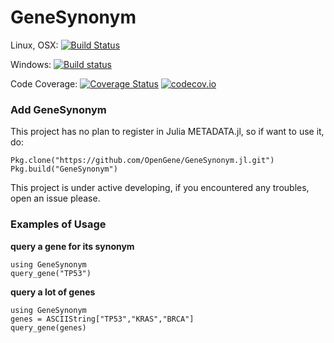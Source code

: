 # GeneSynonym

Linux, OSX: [![Build Status](https://travis-ci.org/OpenGene/GeneSynonym.jl.svg?branch=master)](https://travis-ci.org/OpenGene/GeneSynonym.jl)

Windows: [![Build status](https://ci.appveyor.com/api/projects/status/4vr88cmgo7u02644/branch/master?svg=true)](https://ci.appveyor.com/project/zhmz90/GeneMisc/branch/master)

Code Coverage: [![Coverage Status](https://coveralls.io/repos/JuliaLang/julia/badge.svg?branch=master)](https://coveralls.io/r/JuliaLang/julia?branch=master) [![codecov.io](http://codecov.io/github/JuliaLang/julia/coverage.svg?branch=master)](http://codecov.io/github/JuliaLang/julia?branch=master)

### Add GeneSynonym
This project has no plan to register in Julia METADATA.jl, so if want to use it, do:

	Pkg.clone("https://github.com/OpenGene/GeneSynonym.jl.git")
	Pkg.build("GeneSynonym")
	
This project is under active developing, if you encountered any troubles, open an issue please.
	
### Examples of Usage

**query a gene for its synonym**

	using GeneSynonym
	query_gene("TP53")
	
**query a lot of genes**

	using GeneSynonym
	genes = ASCIIString["TP53","KRAS","BRCA"]
	query_gene(genes)

